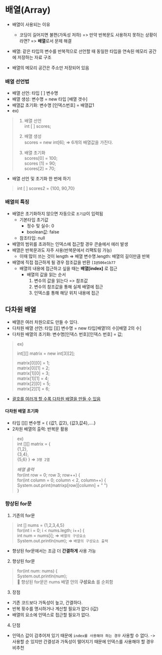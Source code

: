 # 배열(Array)
- 배열이 사용되는 이유
  - 코딩이 길어지면 불편(가독성 저하) => 만약 반복문도 사용하지 못하는 상황이라면?
  =>  **배열**로서 문제 해결
  

- 배열: 같은 타입의 변수를 반복적으로 선언할 때 동일한 타입을 연속된 메모리 공간에 저장하는 자료 구조
- 배열의 메모리 공간은 주소만 저장되어 있음

### 배열 선언법
- 배열 선언: 타입 [ ] 변수명
- 배열 생성: 변수명 = new 타입 [배열 갯수]
- 배열값 초기화: 변수명 [인덱스번호] = 배열값1
- ex)
> 1. 배열 선언  
> int [ ] scores;
>   
> 
> 2. 배열 생성  
> scores = new int[6]; => 6개의 배열값을 가진다.  
> 
> 
> 3. 배열 초기화   
> scores[0] = 100;    
> scores [1] = 90;  
> scores[2] = 70;
- 배열 선언 및 초기화 한 번에 하기
> int [ ] scores2 = {100, 90,70}

### 배열의 특징
- 배열은 초기화하지 않으면 자동으로 `초기값`이 입력됨
  - 기본타입 초기값
    - 정수 및 실수: 0
    - boolean값: false
  - 참조타입: null
- 배열의 범위를 초과하는 인덱스에 접근할  경우 콘솔에서 에러 발생
- 배열은 반복문과도 자주 사용(반복문에서 리팩토링 가능)
  - 이때 많이 쓰는  것이 length => 배열 변수명.length: 배열의 길이만큼 반복
- 배열에 직접 접근하게 될 경우 참조값을 반환 `[I@506e1b77`
  - 배열의 내용에 접근하고 싶을 때는 **배열[index]** 로 접근
    - 배열의 값을 읽는 순서
      1. 변수의 값을 읽는다 => 참조값
      2. 변수의 참조값을 통해 실제 배열에 접근
      3. 인덱스를 통해 해당 위치 내용에 접근


## 다차원 배열
- 배열은 여러 차원으로도 만들 수 있다. 
- 다차원 배열 선언: 타입 [][] 변수명 = new 타입[배열1의 수][배열 2의 수]
- 다차원 배열의 초기화: 변수명[인덱스 번호][인덱스 번호] = 값;
> ex) 
> 
> int[][] matrix = new int[3][2];
> 
> matrix[0][0] = 1;  
> matrix[0][1] = 2;  
> matrix[1][0] = 3;  
> matrix[1][1] = 4;  
> matrix[2][0] = 5;  
> matrix[2][1] = 6;

- <u> 괄호를 여러개 할 수록 다차원 배열을 만들 수 있음 </u>

#### 다차원 배열 초기화
- 타입 [][] 변수명 = { {값1, 값2}, {값3,값4},....}
- 2차원 배열의 출력: 반복문 활용
> ex)  
> int [][] matrix = {  
>             {1,2},  
>             {3,4},  
>             {5,6} }  => `3행 2열`
>   
> _배열 출력_  
> for(int row = 0; row 3; row++) {  
>   for(int column = 0; column < 2, column++) {  
>       System.out.print(matrixp[row][column] + " ")  
>       }


### 향상된 for문
1. 기존의 for문
> int [] nums = {1,2,3,4,5}  
> for(int i = 0; i < nums.legth; i++) {  
>     int num = nums[i];   =>  `배열의 구성요소`  
>     System.out.println(num);  => `배열의 구성요소 출력`  
- 향상된 for문에서는 조금 더 __간결하게__ 사용 가능

2. 향상된 for문  
> for(int num: nums) {      
>     System.out.println(num);  
📌 향상된 for문은 nums 배열 안의 __구성요소__ 를 순회함

3. 장점
- 기존 코드보다 가독성이 높고, 간결하다.
- 반복 횟수를 명시하거나 계산할 필요가 없다 (i값)
- 배열의 요소에 인덱스로 접근할 필요가 없다. 

4. 단점
- 인덱스 값이 감추어져 있기 때문에 `index를 사용해야 하는 경우` 사용할 수 없다.
  -> 사용할 순 있지만 간결성과 가독성이 떨어지기 때문에 인덱스를 사용해야 할 경우 비추천


 






